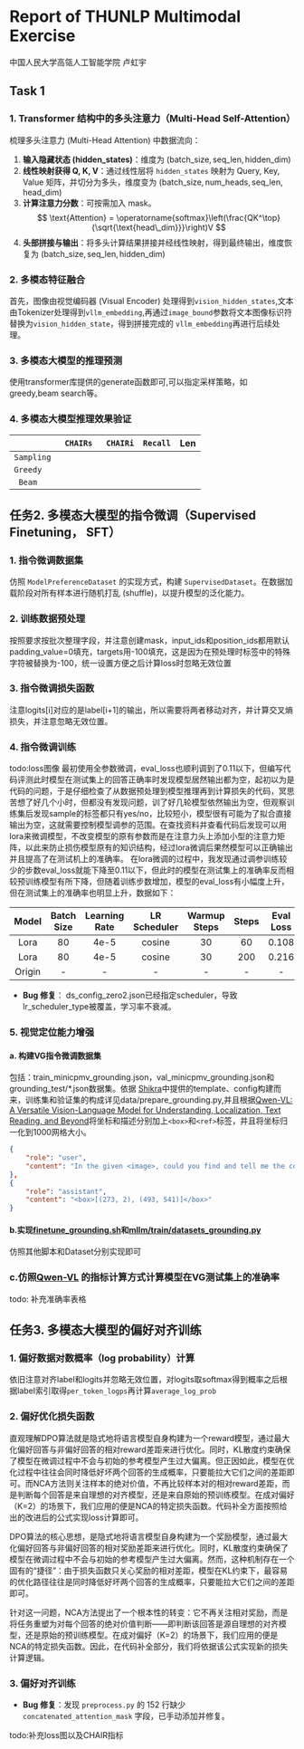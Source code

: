 # Report of THUNLP Multimodal Exercise

中国人民大学高瓴人工智能学院 卢虹宇

## Task 1

### 1. Transformer 结构中的多头注意力（Multi-Head Self-Attention）
梳理多头注意力 (Multi-Head Attention) 中数据流向：
1.  **输入隐藏状态 (hidden_states)**：维度为 $(\text{batch\_size}, \text{seq\_len}, \text{hidden\_dim})$
2.  **线性映射获得 Q, K, V**：通过线性层将 `hidden_states` 映射为 Query, Key, Value 矩阵，并切分为多头，维度变为 $(\text{batch\_size}, \text{num\_heads}, \text{seq\_len}, \text{head\_dim})$
3.  **计算注意力分数**：可按需加入 mask。
    $$
    \text{Attention} = \operatorname{softmax}\left(\frac{QK^\top}{\sqrt{\text{head\_dim}}}\right)V
    $$
4.  **头部拼接与输出**：将多头计算结果拼接并经线性映射，得到最终输出，维度恢复为 $(\text{batch\_size}, \text{seq\_len}, \text{hidden\_dim})$

###  2. 多模态特征融合

首先，图像由视觉编码器 (Visual Encoder) 处理得到`vision_hidden_states`,文本由Tokenizer处理得到`vllm_embedding`,再通过`image_bound`参数将文本图像标识符替换为`vision_hidden_state`，得到拼接完成的 `vllm_embedding`再进行后续处理。

### 3. 多模态大模型的推理预测

使用transformer库提供的generate函数即可,可以指定采样策略，如greedy,beam search等。

### 4. 多模态大模型推理效果验证

|            | ` CHAIRs` | ` CHAIRi` | `Recall` | Len  |
| ---------- | :-------: | :-------: | :------: | :--: |
| `Sampling` |           |           |          |      |
| `Greedy`   |           |           |          |      |
| ` Beam`    |           |           |          |      |

## 任务2. 多模态大模型的指令微调（Supervised Finetuning， SFT）
### 1. 指令微调数据集
仿照 `ModelPreferenceDataset` 的实现方式，构建 `SupervisedDataset`。在数据加载阶段对所有样本进行随机打乱 (shuffle)，以提升模型的泛化能力。

### 2. 训练数据预处理
按照要求按批次整理字段，并注意创建mask，input_ids和position_ids都用默认padding_value=0填充，targets用-100填充，这是因为在预处理时标签中的特殊字符被替换为-100，统一设置方便之后计算loss时忽略无效位置

### 3. 指令微调损失函数
注意logits[i]对应的是label[i+1]的输出，所以需要将两者移动对齐，并计算交叉熵损失，并注意忽略无效位置。

### 4. 指令微调训练
todo:loss图像
最初使用全参数微调，eval_loss也顺利调到了0.11以下，但编写代码评测此时模型在测试集上的回答正确率时发现模型居然输出都为空，起初以为是代码的问题，于是仔细检查了从数据预处理到模型推理再到计算损失的代码，冥思苦想了好几个小时，但都没有发现问题，训了好几轮模型依然输出为空，但观察训练集后发现sample的标签都只有yes/no，比较短小，模型很有可能为了拟合直接输出为空，这就需要控制模型调参的范围。在查找资料并查看代码后发现可以用lora来微调模型，不改变模型的原有参数而是在注意力头上添加小型的注意力矩阵，以此来防止损伤模型原有的知识结构，经过lora微调后果然模型可以正确输出并且提高了在测试机上的准确率。
在lora微调的过程中，我发现通过调参训练较少的步数eval_loss就能下降至0.11以下，但此时的模型在测试集上的准确率反而相较预训练模型有所下降，但随着训练步数增加，模型的eval_loss有小幅度上升，但在测试集上的准确率也明显上升，数据如下：
<table>
  <thead>
    <tr>
      <th style="text-align:center;">Model</th>
      <th style="text-align:center;">Batch Size</th>
      <th style="text-align:center;">Learning Rate</th>
      <th style="text-align:center;">LR Scheduler</th>
      <th style="text-align:center;">Warmup Steps</th>
      <th style="text-align:center;">Steps</th>
      <th style="text-align:center;">Eval Loss</th>
      <th style="text-align:center;">Test Accuracy</th>
    </tr>
  </thead>
  <tbody>
    <tr>
      <td style="text-align:center;">Lora</td>
      <td style="text-align:center;">80</td>
      <td style="text-align:center;">4e-5</td>
      <td style="text-align:center;">cosine</td>
      <td style="text-align:center;">30</td>
      <td style="text-align:center;">60</td>
      <td style="text-align:center;">0.108</td>
      <td style="text-align:center;">0.711</td>
    </tr>
    <tr>
      <td style="text-align:center;">Lora</td>
      <td style="text-align:center;">80</td>
      <td style="text-align:center;">4e-5</td>
      <td style="text-align:center;">cosine</td>
      <td style="text-align:center;">30</td>
      <td style="text-align:center;">200</td>
      <td style="text-align:center;">0.216</td>
      <td style="text-align:center;">0.835</td>
    </tr>
    <tr>
      <td style="text-align:center;">Origin</td>
      <td style="text-align:center;">-</td>
      <td style="text-align:center;">-</td>
      <td style="text-align:center;">-</td>
      <td style="text-align:center;">-</td>
      <td style="text-align:center;">-</td>
      <td style="text-align:center;">-</td>
      <td style="text-align:center;">0.753</td>
    </tr>
  </tbody>
</table>

- **Bug 修复**： ds_config_zero2.json已经指定scheduler，导致lr_scheduler_type被覆盖，学习率不衰减。
### 5. 视觉定位能力增强
#### a. 构建VG指令微调数据集
包括：train_minicpmv_grounding.json，val_minicpmv_grounding.json和grounding_test/*.json数据集。依据 [Shikra](https://github.com/shikras/shikra/tree/main)中提供的template、config构建而来，训练集和验证集的构成详见data/prepare_grounding.py,并且根据[Qwen-VL: A Versatile Vision-Language Model for Understanding, Localization, Text Reading, and Beyond](https://arxiv.org/abs/2308.12966)将坐标和描述分别加上`<box>`和`<ref>`标签，并且将坐标归一化到1000网格大小。
```json
{
    "role": "user",
    "content": "In the given <image>, could you find and tell me the coordinates of <ref>guy wearing blue</ref>?"
},
{
    "role": "assistant",
    "content": "<box>[(273, 2), (493, 541)]</box>"
}
```
#### b.实现[finetune_grounding.sh](finetune_grounding.sh)和[mllm/train/datasets_grounding.py](mllm/train/datasets_grounding.py)

仿照其他脚本和Dataset分别实现即可

### c.仿照[Qwen-VL](https://github.com/QwenLM/Qwen-VL/blob/master/eval_mm/evaluate_grounding.py) 的指标计算方式计算模型在VG测试集上的准确率

todo: 补充准确率表格

## 任务3. 多模态大模型的偏好对齐训练
### 1. 偏好数据对数概率（log probability）计算

依旧注意对齐label和logits并忽略无效位置，对logits取softmax得到概率之后根据label索引取得`per_token_logps`再计算`average_log_prob`


### 2. 偏好优化损失函数
直观理解DPO算法就是隐式地将语言模型自身构建为一个reward模型，通过最大化偏好回答与非偏好回答的相对reward差距来进行优化。同时，KL散度约束确保了模型在微调过程中不会与初始的参考模型产生过大偏离。但正因如此，模型在优化过程中往往会同时降低好坏两个回答的生成概率，只要能拉大它们之间的差距即可。而NCA方法则关注样本的绝对价值，不再比较样本对的相对reward差距，而是判断每个回答是来自理想的对齐模型，还是来自原始的预训练模型。在成对偏好（K=2）的场景下，我们应用的便是NCA的特定损失函数。代码补全方面按照给出的改进后的公式实现loss计算即可。

DPO算法的核心思想，是隐式地将语言模型自身构建为一个奖励模型，通过最大化偏好回答与非偏好回答的相对奖励差距来进行优化。同时，KL散度约束确保了模型在微调过程中不会与初始的参考模型产生过大偏离。然而，这种机制存在一个固有的“捷径”：由于损失函数只关心奖励的相对差距，模型在KL约束下，最容易的优化路径往往是同时降低好坏两个回答的生成概率，只要能拉大它们之间的差距即可。

针对这一问题，NCA方法提出了一个根本性的转变：它不再关注相对奖励，而是将任务重塑为对每个回答的绝对价值判断——即判断该回答是源自理想的对齐模型，还是原始的预训练模型。在成对偏好（K=2）的场景下，我们应用的便是NCA的特定损失函数。因此，在代码补全部分，我们将依据该公式实现新的损失计算逻辑。

### 3. 偏好对齐训练
- **Bug 修复**：发现 `preprocess.py` 的 152 行缺少 `concatenated_attention_mask` 字段，已手动添加并修复。

todo:补充loss图以及CHAIR指标